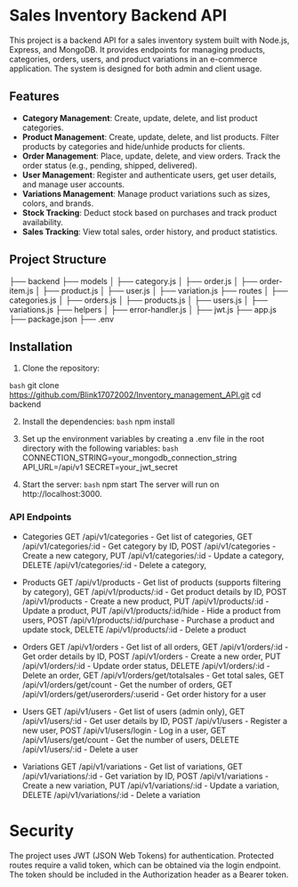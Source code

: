 # Sales Inventory Backend API

This project is a backend API for a sales inventory system built with Node.js, Express, and MongoDB. It provides endpoints for managing products, categories, orders, users, and product variations in an e-commerce application. The system is designed for both admin and client usage.

## Features
- **Category Management**: Create, update, delete, and list product categories.
- **Product Management**: Create, update, delete, and list products. Filter products by categories and hide/unhide products for clients.
- **Order Management**: Place, update, delete, and view orders. Track the order status (e.g., pending, shipped, delivered).
- **User Management**: Register and authenticate users, get user details, and manage user accounts.
- **Variations Management**: Manage product variations such as sizes, colors, and brands.
- **Stock Tracking**: Deduct stock based on purchases and track product availability.
- **Sales Tracking**: View total sales, order history, and product statistics.

## Project Structure

├── backend
  ├── models
  │ ├── category.js
  │ ├── order.js
  │ ├── order-item.js
  │ ├── product.js
  │ ├── user.js
  │ ├── variation.js
  ├── routes
  │ ├── categories.js
  │ ├── orders.js
  │ ├── products.js
  │ ├── users.js
  │ ├── variations.js
  ├── helpers
  │ ├── error-handler.js
  │ ├── jwt.js
  ├── app.js
  ├── package.json
  ├── .env


## Installation

1. Clone the repository:

```bash```
git clone https://github.com/Blink17072002/Inventory_management_API.git
cd backend

2. Install the dependencies:
```bash```
npm install

3. Set up the environment variables by creating a .env file in the root directory with the following variables:
```bash```
CONNECTION_STRING=your_mongodb_connection_string
API_URL=/api/v1
SECRET=your_jwt_secret

4. Start the server:
```bash```
npm start
The server will run on http://localhost:3000.

### API Endpoints
- Categories
  GET /api/v1/categories - Get list of categories,
  GET /api/v1/categories/:id - Get category by ID,
  POST /api/v1/categories - Create a new category,
  PUT /api/v1/categories/:id - Update a category,
  DELETE /api/v1/categories/:id - Delete a category,
  
- Products
  GET /api/v1/products - Get list of products (supports filtering by category),
  GET /api/v1/products/:id - Get product details by ID,
  POST /api/v1/products - Create a new product,
  PUT /api/v1/products/:id - Update a product,
  PUT /api/v1/products/:id/hide - Hide a product from users,
  POST /api/v1/products/:id/purchase - Purchase a product and update stock,
  DELETE /api/v1/products/:id - Delete a product
  
- Orders
  GET /api/v1/orders - Get list of all orders,
  GET /api/v1/orders/:id - Get order details by ID,
  POST /api/v1/orders - Create a new order,
  PUT /api/v1/orders/:id - Update order status,
  DELETE /api/v1/orders/:id - Delete an order,
  GET /api/v1/orders/get/totalsales - Get total sales,
  GET /api/v1/orders/get/count - Get the number of orders,
  GET /api/v1/orders/get/userorders/:userid - Get order history for a user
  
- Users
  GET /api/v1/users - Get list of users (admin only),
  GET /api/v1/users/:id - Get user details by ID,
  POST /api/v1/users - Register a new user,
  POST /api/v1/users/login - Log in a user,
  GET /api/v1/users/get/count - Get the number of users,
  DELETE /api/v1/users/:id - Delete a user
  
- Variations
  GET /api/v1/variations - Get list of variations,
  GET /api/v1/variations/:id - Get variation by ID,
  POST /api/v1/variations - Create a new variation,
  PUT /api/v1/variations/:id - Update a variation,
  DELETE /api/v1/variations/:id - Delete a variation
  
# Security
  The project uses JWT (JSON Web Tokens) for authentication. Protected routes require a valid token, which can be obtained via the login endpoint. The token should be included in the Authorization header as a Bearer token.
